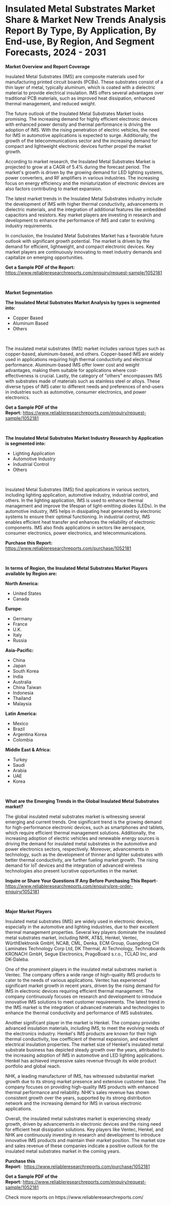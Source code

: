 <p><h1>Insulated Metal Substrates Market Share & Market New Trends Analysis Report By Type, By Application, By End-use, By Region, And Segment Forecasts, 2024 - 2031</h1></p><p><strong>Market Overview and Report Coverage</strong></p>
<p><p>Insulated Metal Substrates (IMS) are composite materials used for manufacturing printed circuit boards (PCBs). These substrates consist of a thin layer of metal, typically aluminum, which is coated with a dielectric material to provide electrical insulation. IMS offers several advantages over traditional PCB materials, such as improved heat dissipation, enhanced thermal management, and reduced weight.</p><p>The future outlook of the Insulated Metal Substrates Market looks promising. The increasing demand for highly efficient electronic devices with enhanced power density and thermal performance is driving the adoption of IMS. With the rising penetration of electric vehicles, the need for IMS in automotive applications is expected to surge. Additionally, the growth of the telecommunications sector and the increasing demand for compact and lightweight electronic devices further propel the market growth.</p><p>According to market research, the Insulated Metal Substrates Market is projected to grow at a CAGR of 5.4% during the forecast period. The market's growth is driven by the growing demand for LED lighting systems, power converters, and RF amplifiers in various industries. The increasing focus on energy efficiency and the miniaturization of electronic devices are also factors contributing to market expansion.</p><p>The latest market trends in the Insulated Metal Substrates industry include the development of IMS with higher thermal conductivity, advancements in dielectric materials, and the integration of additional features like embedded capacitors and resistors. Key market players are investing in research and development to enhance the performance of IMS and cater to evolving industry requirements.</p><p>In conclusion, the Insulated Metal Substrates Market has a favorable future outlook with significant growth potential. The market is driven by the demand for efficient, lightweight, and compact electronic devices. Key market players are continuously innovating to meet industry demands and capitalize on emerging opportunities.</p></p>
<p><strong>Get a Sample PDF of the Report:</strong> <a href="https://www.reliableresearchreports.com/enquiry/request-sample/1052181">https://www.reliableresearchreports.com/enquiry/request-sample/1052181</a></p>
<p>&nbsp;</p>
<p><strong>Market Segmentation</strong></p>
<p><strong>The Insulated Metal Substrates Market Analysis by types is segmented into:</strong></p>
<p><ul><li>Copper Based</li><li>Aluminum Based</li><li>Others</li></ul></p>
<p>&nbsp;</p>
<p><p>The insulated metal substrates (IMS) market includes various types such as copper-based, aluminum-based, and others. Copper-based IMS are widely used in applications requiring high thermal conductivity and electrical performance. Aluminum-based IMS offer lower cost and weight advantages, making them suitable for applications where cost-effectiveness is crucial. Lastly, the category of "others" encompasses IMS with substrates made of materials such as stainless steel or alloys. These diverse types of IMS cater to different needs and preferences of end-users in industries such as automotive, consumer electronics, and power electronics.</p></p>
<p><strong>Get a Sample PDF of the Report:</strong>&nbsp;<a href="https://www.reliableresearchreports.com/enquiry/request-sample/1052181">https://www.reliableresearchreports.com/enquiry/request-sample/1052181</a></p>
<p>&nbsp;</p>
<p><strong>The Insulated Metal Substrates Market Industry Research by Application is segmented into:</strong></p>
<p><ul><li>Lighting Application</li><li>Automotive Industry</li><li>Industrial Control</li><li>Others</li></ul></p>
<p>&nbsp;</p>
<p><p>Insulated Metal Substrates (IMS) find applications in various sectors, including lighting application, automotive industry, industrial control, and others. In the lighting application, IMS is used to enhance thermal management and improve the lifespan of light-emitting diodes (LEDs). In the automotive industry, IMS helps in dissipating heat generated by electronic systems to ensure their optimal functioning. In industrial control, IMS enables efficient heat transfer and enhances the reliability of electronic components. IMS also finds applications in sectors like aerospace, consumer electronics, power electronics, and telecommunications.</p></p>
<p><strong>Purchase this Report:</strong>&nbsp; <a href="https://www.reliableresearchreports.com/purchase/1052181">https://www.reliableresearchreports.com/purchase/1052181</a></p>
<p>&nbsp;</p>
<p><strong>In terms of Region, the Insulated Metal Substrates Market Players available by Region are:</strong></p>
<p>
    <p> <strong> North America: </strong>
        <ul>
            <li>United States</li>
            <li>Canada</li>
        </ul>
        </p> 
    <p> <strong> Europe: </strong>
        <ul>
            <li>Germany</li>
            <li>France</li>
            <li>U.K.</li>
            <li>Italy</li>
            <li>Russia</li>
        </ul>
        </p> 
    <p> <strong> Asia-Pacific: </strong>
        <ul>
            <li>China</li>
            <li>Japan</li>
            <li>South Korea</li>
            <li>India</li>
            <li>Australia</li>
            <li>China Taiwan</li>
            <li>Indonesia</li>
            <li>Thailand</li>
            <li>Malaysia</li>
        </ul>
        </p> 
    <p> <strong> Latin America: </strong>
        <ul>
            <li>Mexico</li>
            <li>Brazil</li>
            <li>Argentina Korea</li>
            <li>Colombia</li>
        </ul>
        </p> 
    <p> <strong> Middle East & Africa: </strong>
        <ul>
            <li>Turkey</li>
            <li>Saudi</li>
            <li>Arabia</li>
            <li>UAE</li>
            <li>Korea</li>
        </ul>
    </p>
    </p>
<p>&nbsp;</p>
<p><strong>What are the Emerging Trends in the Global Insulated Metal Substrates market?</strong></p>
<p><p>The global insulated metal substrates market is witnessing several emerging and current trends. One significant trend is the growing demand for high-performance electronic devices, such as smartphones and tablets, which require efficient thermal management solutions. Additionally, the increasing adoption of electric vehicles and renewable energy sources is driving the demand for insulated metal substrates in the automotive and power electronics sectors, respectively. Moreover, advancements in technology, such as the development of thinner and lighter substrates with better thermal conductivity, are further fueling market growth. The rising demand for IoT devices and the integration of advanced wireless technologies also present lucrative opportunities in the market.</p></p>
<p><strong>Inquire or Share Your Questions If Any Before Purchasing This Report</strong>- <a href="https://www.reliableresearchreports.com/enquiry/pre-order-enquiry/1052181">https://www.reliableresearchreports.com/enquiry/pre-order-enquiry/1052181</a></p>
<p>&nbsp;</p>
<p><strong>Major Market Players</strong></p>
<p><p>Insulated metal substrates (IMS) are widely used in electronic devices, especially in the automotive and lighting industries, due to their excellent thermal management properties. Several key players dominate the insulated metal substrates market, including NHK, AT&S, Henkel, Ventec, WürthElektronik GmbH, NCAB, CML, Denka, ECM Group, Guangdong CH Laminates Technology Corp Ltd, DK Thermal, AI Technology, Technoboards KRONACH GmbH, Segue Electronics, PragoBoard s.r.o., TCLAD Inc, and DK-Daleba.</p><p>One of the prominent players in the insulated metal substrates market is Ventec. The company offers a wide range of high-quality IMS products to cater to the needs of various applications. Ventec has experienced significant market growth in recent years, driven by the rising demand for IMS in electronic devices requiring efficient thermal management. The company continuously focuses on research and development to introduce innovative IMS solutions to meet customer requirements. The latest trend in the IMS market is the integration of advanced materials and technologies to enhance the thermal conductivity and performance of IMS substrates.</p><p>Another significant player in the market is Henkel. The company provides advanced insulation materials, including IMS, to meet the evolving needs of the electronics industry. Henkel's IMS products are known for their high thermal conductivity, low coefficient of thermal expansion, and excellent electrical insulation properties. The market size of Henkel's insulated metal substrate business has depicted steady growth over the years, attributed to the increasing adoption of IMS in automotive and LED lighting applications. Henkel has achieved impressive sales revenue through its wide product portfolio and global reach.</p><p>NHK, a leading manufacturer of IMS, has witnessed substantial market growth due to its strong market presence and extensive customer base. The company focuses on providing high-quality IMS products with enhanced thermal performance and reliability. NHK's sales revenue has shown consistent growth over the years, supported by its strong distribution network and the increasing demand for IMS in various electronic applications.</p><p>Overall, the insulated metal substrates market is experiencing steady growth, driven by advancements in electronic devices and the rising need for efficient heat dissipation solutions. Key players like Ventec, Henkel, and NHK are continuously investing in research and development to introduce innovative IMS products and maintain their market position. The market size and sales revenue of these companies indicate a positive outlook for the insulated metal substrates market in the coming years.</p></p>
<p><strong>Purchase this Report:</strong>&nbsp;&nbsp;<a href="https://www.reliableresearchreports.com/purchase/1052181">https://www.reliableresearchreports.com/purchase/1052181</a></p>
<p></p>
<p><strong>Get a Sample PDF of the Report:</strong>&nbsp;<a href="https://www.reliableresearchreports.com/enquiry/request-sample/1052181">https://www.reliableresearchreports.com/enquiry/request-sample/1052181</a></p>
<p>Check more reports on https://www.reliableresearchreports.com/</p>